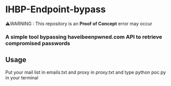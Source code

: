 # IHBP-Endpoint-bypass
⚠️WARNING : This repository is an **Proof of Concept** error may occur
### A simple tool bypassing haveibeenpwned.com API to retrieve compromised passwords
## Usage
Put your mail list in emails.txt and proxy in proxy.txt and type python poc.py in your terminal

